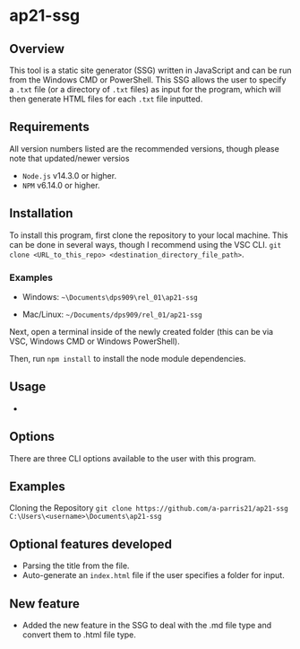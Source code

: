 # ap21-ssg

## Overview

This tool is a static site generator (SSG) written in JavaScript and can be run from the Windows CMD or PowerShell.
This SSG allows the user to specify a `.txt` file (or a directory of `.txt` files) as input for the program, which will then generate HTML files for each `.txt` file inputted.

## Requirements

All version numbers listed are the recommended versions, though please note that updated/newer versios

-   `Node.js` v14.3.0 or higher.
-   `NPM` v6.14.0 or higher.

## Installation

To install this program, first clone the repository to your local machine. This can be done in several ways, though I recommend using the VSC CLI. `git clone <URL_to_this_repo> <destination_directory_file_path>`.

### Examples

-   Windows: `~\Documents\dps909\rel_01\ap21-ssg`

-   Mac/Linux: `~/Documents/dps909/rel_01/ap21-ssg`

Next, open a terminal inside of the newly created folder (this can be via VSC, Windows CMD or Windows PowerShell).

Then, run `npm install` to install the node module dependencies.

## Usage

-

## Options

There are three CLI options available to the user with this program.

## Examples

Cloning the Repository
`git clone https://github.com/a-parris21/ap21-ssg C:\Users\<username>\Documents\ap21-ssg`

## Optional features developed

-   Parsing the title from the file.
-   Auto-generate an `index.html` file if the user specifies a folder for input.

## New feature

-   Added the new feature in the SSG to deal with the .md file type and convert them to .html file type.
